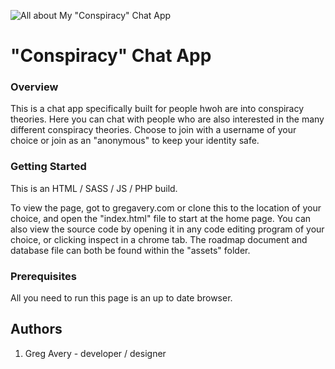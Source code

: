![All about My "Conspiracy" Chat App](images/readmeImage.jpg "Conspiracy Read Me Image")

# "Conspiracy" Chat App

### Overview
This is a chat app specifically built for people hwoh are into conspiracy theories. Here you can chat with people who are also interested in the many different conspiracy theories. Choose to join with a username of your choice or join as an "anonymous" to keep your identity safe. 

### Getting Started
This is an HTML / SASS / JS / PHP build.

To view the page, got to gregavery.com or clone this to the location of your choice, and open the "index.html" file to start at the home page. You can also view the source code by opening it in any code editing program of your choice, or clicking inspect in a chrome tab. The roadmap document and database file can both be found within the "assets" folder. 


### Prerequisites
All you need to run this page is an up to date browser.

## Authors
1. Greg Avery - developer / designer
